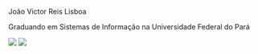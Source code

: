 João Victor Reis Lisboa

Graduando em Sistemas de Informação na Universidade Federal do Pará

<p align="left">
  <img src="https://github-readme-stats.vercel.app/api?username=joaovictor-rl&show_icons=true&theme=dark&include_all_commits=true&count_private=true"/>
  <img src="https://github-readme-stats.vercel.app/api/top-langs/?username=joaovictor-rl&layout=compact&langs_count=7&theme=dark"/>
</p>
